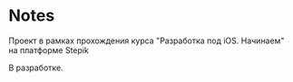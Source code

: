 # Notes

Проект в рамках прохождения курса "Разработка под iOS. Начинаем" на платформе Stepik  

В разработке.
